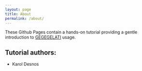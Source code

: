 ```yaml
---
layout: page
title: About
permalink: /about/
---
```


These Github Pages contain a hands-on tutorial providing a gentle introduction to [GEGEGELATI](https://github.com/gegelati/gegelati) usage.

## Tutorial authors:
* Karol Desnos